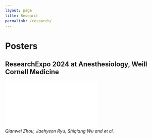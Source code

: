 ```yaml
---
layout: page
title: Research
permalink: /research/
---
```

# Posters
## ResearchExpo 2024 at Anesthesiology, Weill Cornell Medicine
![zqw](jpgs/2024_Poster_zqw.pdf)  
*Qianwei Zhou, Jaehyeon Ryu, Shiqiang Wu and et al.*
